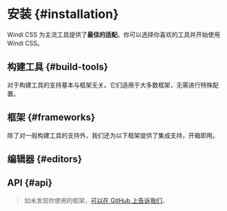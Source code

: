 # 安装 {#installation}

Windi CSS 为主流工具提供了**最佳的适配**。你可以选择你喜欢的工具并开始使用 Windi CSS。

## 构建工具 {#build-tools}

对于构建工具的支持基本与框架无关。它们适用于大多数框架，无需进行特殊配置。

<Integrations class="mb-5" :items="[
  {
    title: 'Vite',
    link: '/integrations/vite',
    logo: 'vite',
  },
  {
    title: 'Webpack',
    link: '/integrations/webpack',
    logo: 'webpack',
  },
  {
    title: 'Rollup',
    link: '/integrations/rollup',
    logo: 'rollup',
  },
  {
    title: 'PostCSS',
    link: '/integrations/postcss',
    logo: 'postcss',
  },
  {
    title: 'CLI',
    link: '/integrations/cli',
    logo: 'cli',
  },
]"/>

## 框架 {#frameworks}

除了对一般构建工具的支持外，我们还为以下框架提供了集成支持，开箱即用。

<Integrations class="mb-5" :items="[
  {
    title: 'Nuxt',
    link: '/integrations/nuxt',
    logo: 'nuxt',
  },
  {
    title: 'Vue CLI',
    link: '/integrations/vue-cli',
    logo: 'vue',
  },
  {
    title: 'Gridsome',
    link: '/integrations/gridsome',
    logo: 'gridsome',
  },
  /* 
  {
    title: 'Next.js',
    link: '/integrations/nextjs',
    logo: 'nextjs',
  }, 
  */
  {
    title: 'Svelte',
    link: '/integrations/svelte',
    logo: 'svelte',
  },
]"/>

## 编辑器 {#editors}

<Integrations class="mb-5" :items="[
  {
    title: 'VS Code',
    link: '/editors/vscode',
    logo: 'vscode',
  },
  {
    title: 'WebStorm',
    link: '/editors/webstorm',
    logo: 'webstorm',
    wip: true
  },
]"/>

## API {#api}

<Integrations class="mb-5" :items="[
  {
    title: 'JavaScript',
    link: '/integrations/javascript',
    logo: 'javascript',
  },
]"/>

<div class="pb-5"></div>

> 如未发现你使用的框架，[可以在 GitHub 上告诉我们](https://github.com/windicss/windicss/issues/new)。
